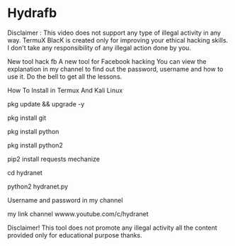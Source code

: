 # Hydrafb

Disclaimer : This video does not support any type of illegal activity in any way. TermuX BlacK is created only for improving your ethical hacking skills. I don't take any responsibility of any illegal action done by you.

New tool hack fb 
A new tool for Facebook hacking You can view the explanation in my channel to find out the password, username and how to use it. Do the bell to get all the lessons.

How To Install in Termux And Kali Linux 

pkg update && upgrade -y

pkg install git

pkg install python

pkg install python2 

pip2 install requests mechanize 

cd hydranet

python2 hydranet.py

Username and password in my channel 

my link channel wwww.youtube.com/c/hydranet

Disclaimer! This tool does not promote any illegal activity all the content provided only for educational purpose thanks.
